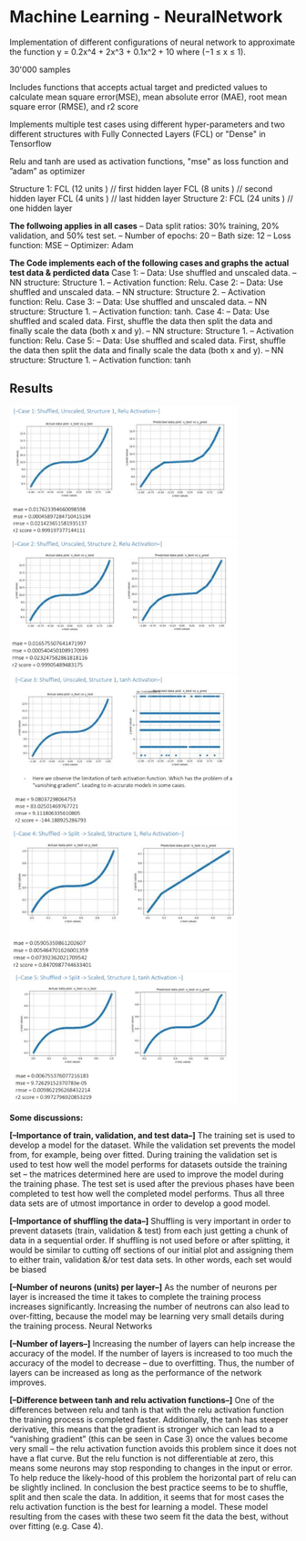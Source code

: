 # Machine Learning - NeuralNetwork

Implementation of different configurations of neural network to approximate the function y = 0.2x^4 + 2x^3 + 0.1x^2 + 10 where (−1 ≤ x ≤ 1).

30'000 samples

Includes functions that accepts actual target and predicted values to calculate mean square error(MSE), mean absolute error (MAE), root mean
square error (RMSE), and r2 score

Implements multiple test cases using different hyper-parameters and two different structures with Fully Connected Layers (FCL) or "Dense" in Tensorflow

Relu and tanh are used as activation functions, "mse" as loss function and ”adam” as optimizer

Structure 1:
    FCL (12 units ) // first hidden layer
    FCL (8 units ) // second hidden layer
    FCL (4 units ) // last hidden layer
Structure 2:
    FCL (24 units ) // one hidden layer
    
**The follwoing applies in all cases**
  – Data split ratios: 30% training, 20% validation, and 50% test set.
  – Number of epochs: 20
  – Bath size: 12
  – Loss function: MSE
  – Optimizer: Adam

**The Code implements each of the following cases and graphs the actual test data & perdicted data**
Case 1:
  – Data: Use shuffled and unscaled data.
  – NN structure: Structure 1.
  – Activation function: Relu.
Case 2:
  – Data: Use shuffled and unscaled data.
  – NN structure: Structure 2.
  – Activation function: Relu.
Case 3:
  – Data: Use shuffled and unscaled data.
  – NN structure: Structure 1.
  – Activation function: tanh.
Case 4:
  – Data: Use shuffled and scaled data. First, shuffle the data then split
  the data and finally scale the data (both x and y).
  – NN structure: Structure 1.
  – Activation function: Relu.
Case 5:
  – Data: Use shuffled and scaled data. First, shuffle the data then split
  the data and finally scale the data (both x and y).
  – NN structure: Structure 1.
  – Activation function: tanh

## Results

<img src="https://github.com/Khurram-0/MachineLearning_NeuralNetwork/blob/main/case1_plots.jpg"  width="400"/>
<img src="https://github.com/Khurram-0/MachineLearning_NeuralNetwork/blob/main/case2_plots.jpg"  width="400"/>
<img src="https://github.com/Khurram-0/MachineLearning_NeuralNetwork/blob/main/case3_plots.jpg"  width="400"/>
<img src="https://github.com/Khurram-0/MachineLearning_NeuralNetwork/blob/main/case4_plots.jpg"  width="400"/>
<img src="https://github.com/Khurram-0/MachineLearning_NeuralNetwork/blob/main/case5_plots.jpg"  width="400"/>




**Some discussions:**

**[–Importance of train, validation, and test data–]**
The training set is used to develop a model for the dataset. While the validation set prevents the 
model from, for example, being over fitted. During training the validation set is used to test how 
well the model performs for datasets outside the training set – the matrices determined here are 
used to improve the model during the training phase. The test set is used after the previous 
phases have been completed to test how well the completed model performs. Thus all three 
data sets are of utmost importance in order to develop a good model.

**[–Importance of shuffling the data–]**
Shuffling is very important in order to prevent datasets (train, validation & test) from each just 
getting a chunk of data in a sequential order. If shuffling is not used before or after splitting, it 
would be similar to cutting off sections of our initial plot and assigning them to either train, 
validation &/or test data sets. In other words, each set would be biased

**[–Number of neurons (units) per layer–]**
As the number of neurons per layer is increased the time it takes to complete the training 
process increases significantly. Increasing the number of neutrons can also lead to over-fitting,
because the model may be learning very small details during the training process.
Neural Networks

**[–Number of layers–]**
Increasing the number of layers can help increase the accuracy of the model. If the number of 
layers is increased to too much the accuracy of the model to decrease – due to overfitting. Thus, 
the number of layers can be increased as long as the performance of the network improves.

**[–Difference between tanh and relu activation functions–]**
One of the differences between relu and tanh is that with the relu activation function the 
training process is completed faster. Additionally, the tanh has steeper derivative, this means 
that the gradient is stronger which can lead to a “vanishing gradient” (this can be seen in Case 3)
once the values become very small – the relu activation function avoids this problem since it 
does not have a flat curve. But the relu function is not differentiable at zero, this means some 
neurons may stop responding to changes in the input or error. To help reduce the likely-hood of 
this problem the horizontal part of relu can be slightly inclined.
In conclusion the best practice seems to be to shuffle, split and then scale the data. In addition, it
seems that for most cases the relu activation function is the best for learning a model. These 
model resulting from the cases with these two seem fit the data the best, without over fitting 
(e.g. Case 4).
